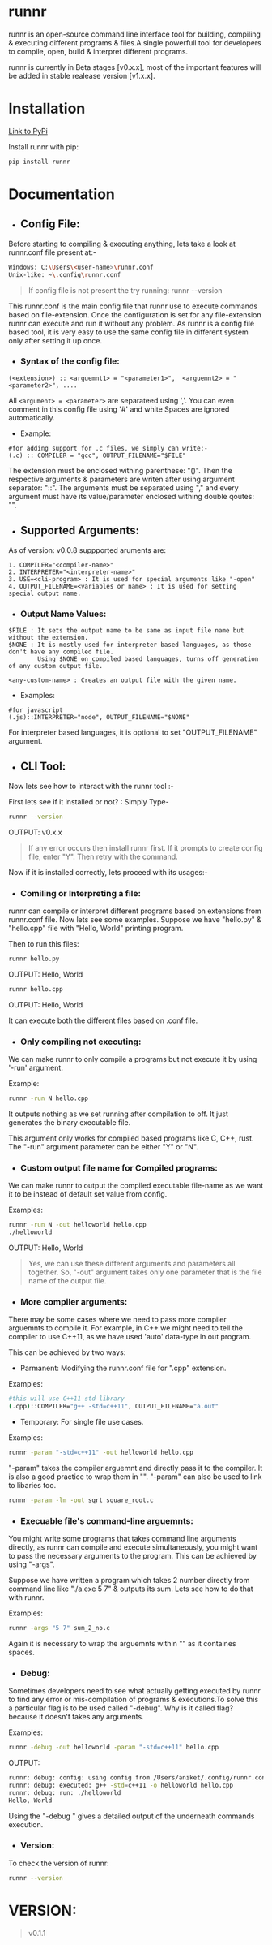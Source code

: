 # runnr
runnr is an open-source command line interface tool for building, compiling & executing different programs & files.A single powerfull tool for developers to compile, open, build & interpret different programs.

runnr is currently in Beta stages [v0.x.x], most of the important features will be added in stable realease version [v1.x.x].
# Installation

[Link to PyPi](https://pypi.org/project/runnr/)

Install runnr with pip:
```bash
pip install runnr
```
    
# Documentation

- ## Config File:

Before starting to compiling & executing anything, lets take a look at runnr.conf file present at:-
```bash
Windows: C:\Users\<user-name>\runnr.conf
Unix-like: ~\.config\runnr.conf
```

>If config file is not present the try running: runnr --version

This runnr.conf is the main config file that runnr use to execute commands based on file-extension. Once the configuration is set for any file-extension runnr can execute and run it without any problem. As runnr is a config file based tool, it is very easy to use the same config file in different system only after setting it up once.

- ### Syntax of the config file:

```
(<extension>) :: <arguemnt1> = "<parameter1>",  <arguemnt2> = "<parameter2>", ....
```
All `<argument> = <parameter>` are separateed using ','. You can even comment in this config file using '#' and white Spaces are ignored automatically.

- Example:

```
#for adding support for .c files, we simply can write:-
(.c) :: COMPILER = "gcc", OUTPUT_FILENAME="$FILE"
```

The extension must be enclosed withing parenthese: "()". Then the respective arguments & parameters are writen after using argument separator: "::". The arguments must be separated using "," and every argument must have its value/parameter enclosed withing double qoutes: "".

- ## Supported Arguments:
As of version: v0.0.8 suppported aruments are:

```
1. COMPILER="<compiler-name>"
2. INTERPRETER="<interpreter-name>"
3. USE=<cli-program> : It is used for special arguments like "-open"
4. OUTPUT_FILENAME=<variables or name> : It is used for setting special output name.
```

- ### Output Name Values:
```
$FILE : It sets the output name to be same as input file name but without the extension.
$NONE : It is mostly used for interpreter based languages, as those don't have any compiled file.
        Using $NONE on compiled based languages, turns off generation of any custom output file.

<any-custom-name> : Creates an output file with the given name.
```
- Examples:
```
#for javascript
(.js)::INTERPRETER="node", OUTPUT_FILENAME="$NONE"
```

For interpreter based languages, it is optional to set "OUTPUT_FILENAME" argument.

- ## CLI Tool:
Now lets see how to interact with the runnr tool :- 

First lets see if it installed or not? : Simply Type-
```bash
runnr --version
```
OUTPUT: v0.x.x

>If any error occurs then install runnr first.
>If it prompts to create config file, enter "Y". Then retry with the command.

Now if it is installed correctly, lets proceed with its usages:-

- ### Comiling or Interpreting a file:
runnr can compile or interpret different programs based on extensions from runnr.conf file. Now lets see some examples. Suppose we have "hello.py" & "hello.cpp" file with "Hello, World" printing program.

Then to run this files:
``` bash
runnr hello.py
```

OUTPUT: Hello, World

```bash
runnr hello.cpp
```

OUTPUT: Hello, World

It can execute both the different files based on .conf file.

- ### Only compiling not executing:
We can make runnr to only compile a programs but not execute it by using '-run' argument.

Example:
```bash
runnr -run N hello.cpp
```

It outputs nothing as we set running after compilation to off. It just generates the binary executable file.

This argument only works for compiled based programs like C, C++, rust. The "-run" argument parameter can be either "Y" or "N".

- ### Custom output file name for Compiled programs:

We can make runnr to output the compiled executable file-name as we want it to be instead of default set value from config.

Examples:
```bash
runnr -run N -out helloworld hello.cpp
./helloworld
```
OUTPUT: Hello, World
>Yes, we can use these different arguments and parameters all together.
So, "-out" argument takes only one parameter that is the file name of the output file.

- ### More compiler arguments:
There may be some cases where we need to pass more compiler arguemnts to compile it. For example, in C++ we might need to tell the compiler to use C++11, as we have used 'auto' data-type in out program. 

This can be achieved by two ways:

- Parmanent:
Modifying the runnr.conf file for ".cpp" extension.

Examples:
```bash
#this will use C++11 std library
(.cpp)::COMPILER="g++ -std=c++11", OUTPUT_FILENAME="a.out"
```

- Temporary:
For single file use cases.

Examples:
```bash
runnr -param "-std=c++11" -out helloworld hello.cpp
```

"-param" takes the compiler arguemnt and directly pass it to the compiler. It is also a good practice to wrap them in "". "-param" can also be used to link to libaries too.

```bash
runnr -param -lm -out sqrt square_root.c
```

- ### Execuable file's command-line arguemnts:
You might write some programs that takes command line arguments directly, as runnr can compile and execute simultaneously, you might want to pass the necessary arguments to the program. This can be achieved by using "-args".

Suppose we have written a program which takes 2 number directly from command line like "./a.exe 5 7" & outputs its sum. Lets see how to do that with runnr.

Examples:

```bash
runnr -args "5 7" sum_2_no.c
```

Again it is necessary to wrap the arguemnts within "" as it containes spaces.

- ### Debug:

Sometimes developers need to see what actually getting executed by runnr to find any error or mis-compilation of programs & executions.To solve this a particular flag is to be used called "-debug". Why is it called flag? because it doesn't takes any arguments.

Examples:
```bash
runnr -debug -out helloworld -param "-std=c++11" hello.cpp
```

OUTPUT:
```bash
runnr: debug: config: using config from /Users/aniket/.config/runnr.conf
runnr: debug: executed: g++ -std=c++11 -o helloworld hello.cpp
runnr: debug: run: ./helloworld
Hello, World
```

Using the "-debug " gives a detailed output of the underneath commands execution.

- ### Version:
To check the version of runnr:

```bash
runnr --version
```

# VERSION:
>v0.1.1